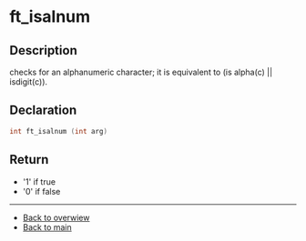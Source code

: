 # ft_isalnum

## Description
checks for an alphanumeric character; it is equivalent to (is alpha(c) || isdigit(c)).

## Declaration
```c
int ft_isalnum (int arg)
```

## Return
- '1' if true
- '0' if false

---
- [Back to overwiew](Overview_about_function.md)
- [Back to main](/)
